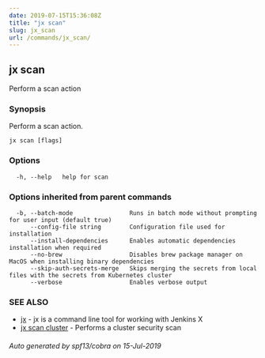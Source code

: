 ```yaml
---
date: 2019-07-15T15:36:08Z
title: "jx scan"
slug: jx_scan
url: /commands/jx_scan/
---
```

## jx scan

Perform a scan action

### Synopsis

Perform a scan action.

```
jx scan [flags]
```

### Options

```
  -h, --help   help for scan
```

### Options inherited from parent commands

```
  -b, --batch-mode                Runs in batch mode without prompting for user input (default true)
      --config-file string        Configuration file used for installation
      --install-dependencies      Enables automatic dependencies installation when required
      --no-brew                   Disables brew package manager on MacOS when installing binary dependencies
      --skip-auth-secrets-merge   Skips merging the secrets from local files with the secrets from Kubernetes cluster
      --verbose                   Enables verbose output
```

### SEE ALSO

* [jx](/commands/jx/)	 - jx is a command line tool for working with Jenkins X
* [jx scan cluster](/commands/jx_scan_cluster/)	 - Performs a cluster security scan

###### Auto generated by spf13/cobra on 15-Jul-2019

